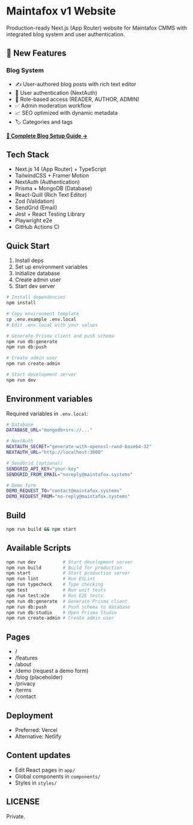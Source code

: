 # Maintafox v1 Website

Production-ready Next.js (App Router) website for Maintafox CMMS with integrated blog system and user authentication.

## 🎉 New Features

### Blog System

- ✍️ User-authored blog posts with rich text editor
- 🔐 User authentication (NextAuth)
- 👥 Role-based access (READER, AUTHOR, ADMIN)
- ✅ Admin moderation workflow
- 📈 SEO optimized with dynamic metadata
- 🏷️ Categories and tags

**[📖 Complete Blog Setup Guide →](./BLOG_SETUP_GUIDE.md)**

## Tech Stack

- Next.js 14 (App Router) + TypeScript
- TailwindCSS + Framer Motion
- NextAuth (Authentication)
- Prisma + MongoDB (Database)
- React-Quill (Rich Text Editor)
- Zod (Validation)
- SendGrid (Email)
- Jest + React Testing Library
- Playwright e2e
- GitHub Actions CI

## Quick Start

1. Install deps
2. Set up environment variables
3. Initialize database
4. Create admin user
5. Start dev server

```bash
# Install dependencies
npm install

# Copy environment template
cp .env.example .env.local
# Edit .env.local with your values

# Generate Prisma client and push schema
npm run db:generate
npm run db:push

# Create admin user
npm run create-admin

# Start development server
npm run dev
```

## Environment variables

Required variables in `.env.local`:

```bash
# Database
DATABASE_URL="mongodb+srv://..."

# NextAuth
NEXTAUTH_SECRET="generate-with-openssl-rand-base64-32"
NEXTAUTH_URL="http://localhost:3000"

# SendGrid (optional)
SENDGRID_API_KEY="your-key"
SENDGRID_FROM_EMAIL="noreply@maintafox.systems"

# Demo form
DEMO_REQUEST_TO="contact@maintafox.systems"
DEMO_REQUEST_FROM="no-reply@maintafox.systems"
```

## Build

```bash
npm run build && npm start
```

## Available Scripts

```bash
npm run dev          # Start development server
npm run build        # Build for production
npm start            # Start production server
npm run lint         # Run ESLint
npm run typecheck    # Type checking
npm test             # Run unit tests
npm run test:e2e     # Run E2E tests
npm run db:generate  # Generate Prisma client
npm run db:push      # Push schema to database
npm run db:studio    # Open Prisma Studio
npm run create-admin # Create admin user
```

## Pages

- /
- /features
- /about
- /demo (request a demo form)
- /blog (placeholder)
- /privacy
- /terms
- /contact

## Deployment

- Preferred: Vercel
- Alternative: Netlify

## Content updates

- Edit React pages in `app/`
- Global components in `components/`
- Styles in `styles/`

## LICENSE

Private.

